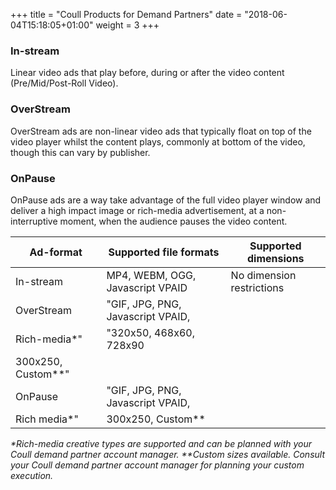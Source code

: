 +++
title = "Coull Products for Demand Partners"
date = "2018-06-04T15:18:05+01:00"
weight = 3
+++

### In-stream

Linear video ads that play before, during or after the video content (Pre/Mid/Post-Roll Video).

### OverStream

OverStream ads are non-linear video ads that typically float on top of the video player whilst the content plays, commonly at bottom of the video, though this can vary by publisher.

### OnPause

OnPause ads are a way take advantage of the full video player window and deliver a high impact image or rich-media advertisement, at a non-interruptive moment, when the audience pauses the video content.

| Ad-format          | Supported file formats            | Supported dimensions      |
|--------------------|-----------------------------------|---------------------------|
| In-stream          | MP4, WEBM, OGG, Javascript VPAID  | No dimension restrictions |
| OverStream         | "GIF, JPG, PNG, Javascript VPAID, |                           |
| Rich-media*"       | "320x50, 468x60, 728x90           |                           |
| 300x250, Custom**" |                                   |                           |
| OnPause            | "GIF, JPG, PNG, Javascript VPAID, |                           |
| Rich media*"       | 300x250, Custom**                 |                           |

_\*Rich-media creative types are supported and can be planned with your Coull demand partner account manager._
_\*\*Custom sizes available. Consult your Coull demand partner account manager for planning your custom execution._
